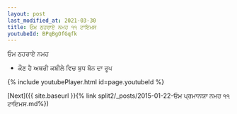 ```yaml
---
layout: post
last_modified_at: 2021-03-30
title: ਓਮ ਠਹਰਾਏ ਨਮਹ ੧੧ ਟਾਇਮਸ
youtubeId: BPqBgOfGqfk
---
```

 
 
 ਓਮ ਠਹਰਾਏ ਨਮਹ  
 
 -  ਕੌਣ ਹੈ ਅਥਰੀ ਕਬੀਲੇ ਵਿਚ ਬੁਧ ਬੋਨ ਦਾ ਰੂਪ 
 
  
 
  
 
 
 
 
 
 


{% include youtubePlayer.html id=page.youtubeId %}
 
[Next]({{ site.baseurl }}{% link  split2/_posts/2015-01-22-ਓਮ ਪ੍ਰਮਾਨਯਾ ਨਮਹ ੧੧ ਟਾਇਮਸ.md%})
 
